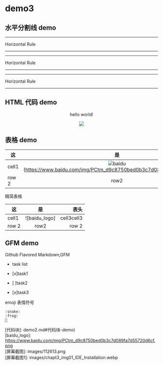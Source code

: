 # demo3

## 水平分割线 demo 

  <hr> Horizontal Rule  
  
---  

  <hr> Horizontal Rule  
  
***  

  <hr> Horizontal Rule
  
___
  
## HTML 代码 demo

<p align='center'> hello world!</p> 

<!--
这些文字会被忽视，
这一行同样！
-->

<p align='center'>
<img  src='https://www.baidu.com/img/PCtm_d9c8750bed0b3c7d089fa7d55720d6cf.png'/>
</p> 

## 表格 demo 

| 这 | 是 | 表头 |  
|----|:---:|------:|  
| cell1 | ![baidu](https://www.baidu.com/img/PCtm_d9c8750bed0b3c7d089fa7d55720d6cf.png | cell3cell3 |  
| row 2| row2 |row 2|  

精简表格

 这 | 是 | 表头  
----|:---:|------:  
cell1 | ![baidu_logo]  | cell3cell3  
row 2| row2 |row 2  

## GFM demo 

Github Flavored Markdown,GFM

- task list

- [x]task1  
- [ ]task2
- [x]task3 

emoji 表情符号
 
    :snake:
    :frog:
    🐸



<!---  下面是本文档中用到的链接 -->

[百度]: http://www.baidu.com
[baidu]: http://www.baidu.com  
[demo1]: demo1.md  
[代码块]: demo2.md#代码块-demo)  
[baidu_logo]: https://www.baidu.com/img/PCtm_d9c8750bed0b3c7d089fa7d55720d6cf.png  
[屏幕截图]: images/112613.png  
[屏幕截图1]: images/chapt3_img01_IDE_Installation.webp  
